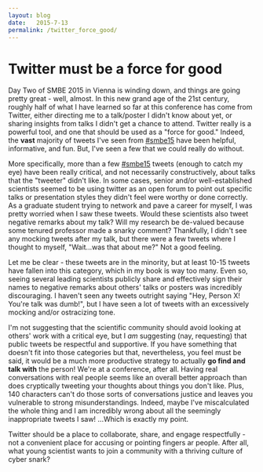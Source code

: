 ```yaml
---
layout: blog
date:   2015-7-13
permalink: /twitter_force_good/
---
```


# Twitter must be a force for good

Day Two of SMBE 2015 in Vienna is winding down, and things are going pretty great - well, almost. In this new grand age of the 21st century, roughly half of what I have learned so far at this conference has come from Twitter, either directing me to a talk/poster I didn't know about yet, or sharing insights from talks I didn't get a chance to attend. Twitter really is a powerful tool, and one that should be used as a "force for good." Indeed, the **vast** majority of tweets I've seen from [#smbe15](https://twitter.com/hashtag/smbe15?src=hash&vertical=default&f=tweets) have been helpful, informative, and fun. But, I've seen a few that we could really do without. 

More specifically, more than a few [#smbe15](https://twitter.com/hashtag/smbe15?src=hash&vertical=default&f=tweets) tweets (enough to catch my eye) have been really critical, and not necessarily constructively,  about talks that the "tweeter" didn't like. In some cases, senior and/or well-established scientists seemed to be using twitter as an open forum to point out specific talks or presentation styles they didn't feel were worthy or done correctly. As a graduate student trying to network and pave a career for myself, I was pretty worried when I saw these tweets. Would these scientists also tweet negative remarks about my talk? Will my research be de-valued because some tenured professor made a snarky comment? Thankfully, I didn't see any mocking tweets after my talk, but there were a few tweets where I thought to myself, "Wait...was that about me?" Not a good feeling. 

Let me be clear - these tweets are in the minority, but at least 10-15 tweets have fallen into this category, which in my book is way too many. Even so, seeing several leading scientists publicly share and effectively sign their names to negative remarks about others' talks or posters was incredibly discouraging. I haven't seen any tweets outright saying "Hey, Person X! You're talk was dumb!", but I have seen a lot of tweets with an excessively mocking and/or ostracizing tone. 

I'm not suggesting that the scientific community should avoid looking at others' work with a critical eye, but I *am* suggesting (nay, requesting) that public tweets be respectful and supportive. If you have something that doesn't fit into those categories but that, nevertheless, you feel must be said, it would be a much more productive strategy to actually **go find and talk with** the person! We're at a conference, after all. Having real conversations with real people seems like an overall better approach than does cryptically tweeting your thoughts about things you don't like. Plus, 140 characters can't do those sorts of conversations justice and leaves you vulnerable to strong misunderstandings. Indeed, maybe I've miscalculated the whole thing and I am incredibly wrong about all the seemingly inappropriate tweets I saw! ...Which is exactly my point. 

Twitter should be a place to collaborate, share, and engage respectfully - not a convenient place for accusing or pointing fingers ar people. After all, what young scientist wants to join a community with a thriving culture of cyber snark?






